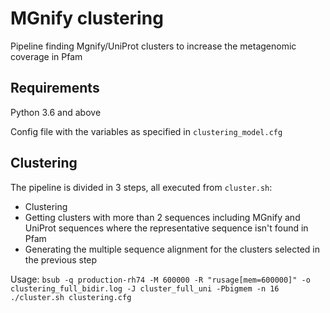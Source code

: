 # MGnify clustering
Pipeline finding Mgnify/UniProt clusters to increase the metagenomic coverage in Pfam

## Requirements
Python 3.6 and above

Config file with the variables as specified in `clustering_model.cfg`

## Clustering
The pipeline is divided in 3 steps, all executed from `cluster.sh`:
- Clustering 
- Getting clusters with more than 2 sequences including MGnify and UniProt sequences where the representative sequence isn't found in Pfam
- Generating the multiple sequence alignment for the clusters selected in the previous step

Usage: `bsub -q production-rh74 -M 600000 -R "rusage[mem=600000]" -o clustering_full_bidir.log -J cluster_full_uni -Pbigmem -n 16 ./cluster.sh clustering.cfg`
